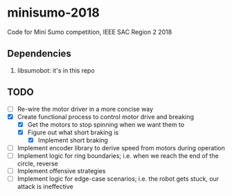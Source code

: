 # minisumo-2018
Code for Mini Sumo competition, IEEE SAC Region 2 2018

## Dependencies
1. libsumobot: it's in this repo
## TODO
- [ ] Re-wire the motor driver in a more concise way
- [x] Create functional process to control motor drive and breaking
  - [x] Get the motors to stop spinning when we want them to
  - [x] Figure out what short braking is
    - [x] Implement short braking
- [ ] Implement encoder library to derive speed from motors during operation
- [ ] Implement logic for ring boundaries; i.e. when we reach the end of the 
circle, reverse
- [ ] Implement offensive strategies
- [ ] Implement logic for edge-case scenarios; i.e. the robot gets stuck, our 
attack is ineffective
